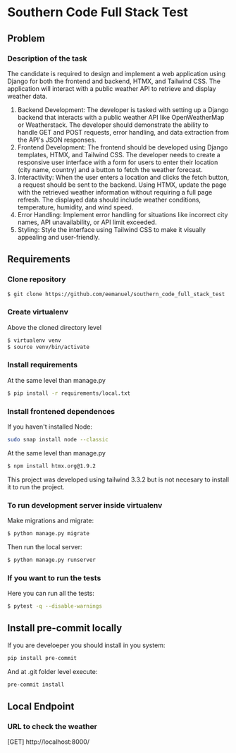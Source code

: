 # Southern Code Full Stack Test

## Problem

### Description of the task

The candidate is required to design and implement a web application using Django for both the frontend and backend, HTMX, and Tailwind CSS. The application will interact with a public weather API to retrieve and display weather data.

1. Backend Development:
   The developer is tasked with setting up a Django backend that interacts with a public weather API like OpenWeatherMap or Weatherstack. The developer should demonstrate the ability to handle GET and POST requests, error handling, and data extraction from the API's JSON responses.
2. Frontend Development:
   The frontend should be developed using Django templates, HTMX, and Tailwind CSS. The developer needs to create a responsive user interface with a form for users to enter their location (city name, country) and a button to fetch the weather forecast.
3. Interactivity:
   When the user enters a location and clicks the fetch button, a request should be sent to the backend. Using HTMX, update the page with the retrieved weather information without requiring a full page refresh. The displayed data should include weather conditions, temperature, humidity, and wind speed.
4. Error Handling:
   Implement error handling for situations like incorrect city names, API unavailability, or API limit exceeded.
5. Styling:
   Style the interface using Tailwind CSS to make it visually appealing and user-friendly.

## Requirements

### Clone repository

```sh
$ git clone https://github.com/eemanuel/southern_code_full_stack_test
```

### Create virtualenv

Above the cloned directory level

```sh
$ virtualenv venv
$ source venv/bin/activate
```

### Install requirements

At the same level than manage.py

```sh
$ pip install -r requirements/local.txt
```

### Install frontened dependences

If you haven't installed Node:

```sh
sudo snap install node --classic
```

At the same level than manage.py

```sh
$ npm install htmx.org@1.9.2
```

This project was developed using tailwind 3.3.2
but is not necesary to install it to run the project.

### To run development server inside virtualenv

Make migrations and migrate:

```sh
$ python manage.py migrate
```

Then run the local server:

```sh
$ python manage.py runserver
```

### If you want to run the tests

Here you can run all the tests:

```sh
$ pytest -q --disable-warnings
```

## Install pre-commit locally

If you are develoeper you should install in you system:

```sh
pip install pre-commit
```

And at .git folder level execute:

```sh
pre-commit install
```

## Local Endpoint

### URL to check the weather

[GET] http://localhost:8000/
